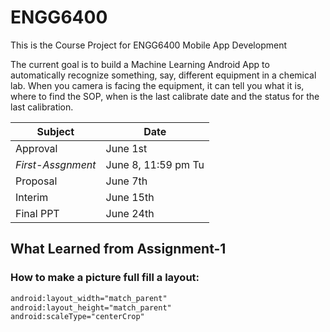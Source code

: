 # ENGG6400
This is the Course Project for ENGG6400 Mobile App Development

The current goal is to build a Machine Learning Android App to automatically recognize something, say, different equipment in a chemical lab. When you camera is facing the equipment, it  can tell you what it is, where to find the SOP, when is the last calibrate date and the status for the last calibration.

Subject|Date
------------ | -------------
Approval|June 1st
*First-Assgnment*|June 8, 11:59 pm Tu
Proposal|June 7th
Interim |June 15th
Final PPT |June 24th

## What Learned from Assignment-1
### How to make a picture full fill a layout:
```xml
android:layout_width="match_parent"
android:layout_height="match_parent"
android:scaleType="centerCrop"
```

